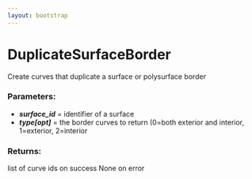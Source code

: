 ```yaml
---
layout: bootstrap
---
```


# DuplicateSurfaceBorder

Create curves that duplicate a surface or polysurface border
        

### Parameters:

- ***surface_id*** = identifier of a surface
- ***type[opt]*** = the border curves to return (0=both exterior and interior,
    1=exterior, 2=interior
        

### Returns:


list of curve ids on success
None on error
        
